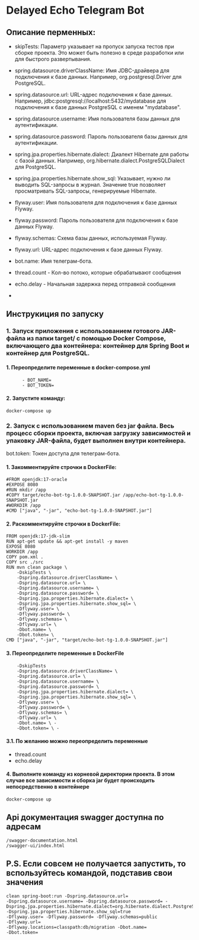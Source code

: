 # Delayed Echo Telegram Bot
## Описание перменных:
- skipTests: Параметр указывает на пропуск запуска тестов при сборке проекта. Это может быть полезно в среде разработки или для быстрого развертывания.

- spring.datasource.driverClassName: Имя JDBC-драйвера для подключения к базе данных. Например, org.postgresql.Driver для PostgreSQL.
- spring.datasource.url: URL-адрес подключения к базе данных. Например, jdbc:postgresql://localhost:5432/mydatabase для подключения к базе данных PostgreSQL с именем "mydatabase".
- spring.datasource.username: Имя пользователя базы данных для аутентификации.
- spring.datasource.password: Пароль пользователя базы данных для аутентификации.
- spring.jpa.properties.hibernate.dialect: Диалект Hibernate для работы с базой данных. Например, org.hibernate.dialect.PostgreSQLDialect для PostgreSQL.
- spring.jpa.properties.hibernate.show_sql: Указывает, нужно ли выводить SQL-запросы в журнал. Значение true позволяет просматривать SQL-запросы, генерируемые Hibernate.
- flyway.user: Имя пользователя для подключения к базе данных Flyway.
- flyway.password: Пароль пользователя для подключения к базе данных Flyway.
- flyway.schemas: Схема базы данных, используемая Flyway.
- flyway.url: URL-адрес подключения к базе данных Flyway.
- bot.name: Имя телеграм-бота.
- thread.count - Кол-во потоко, которые обрабатывают сообщения
- echo.delay - Начальная задержка перед отправкой сообщения
- 
## Инструкиция по запуску
### 1. Запуск приложения с использованием готового JAR-файла из папки target/ с помощью Docker Compose, включающего два контейнера: контейнер для Spring Boot и контейнер для PostgreSQL.
#### 1. Переопределите переменные в docker-compose.yml
```
      - BOT_NAME=
      - BOT_TOKEN=
```
#### 2. Запустите команду:
```
docker-compose up
```

### 2. Запуск с использованием maven без jar файла. Весь процесс сборки проекта, включая загрузку зависимостей и упаковку JAR-файла, будет выполнен внутри контейнера.


bot.token: Токен доступа для телеграм-бота.
#### 1. Закомментируйте строчки в DockerFile:
```
#FROM openjdk:17-oracle
#EXPOSE 8080
#RUN mkdir /app
#COPY target/echo-bot-tg-1.0.0-SNAPSHOT.jar /app/echo-bot-tg-1.0.0-SNAPSHOT.jar
#WORKDIR /app
#CMD ["java", "-jar", "echo-bot-tg-1.0.0-SNAPSHOT.jar"]
```
#### 2. Раскомментируйте строчки в DockerFile:
```
FROM openjdk:17-jdk-slim
RUN apt-get update && apt-get install -y maven
EXPOSE 8080
WORKDIR /app
COPY pom.xml .
COPY src ./src
RUN mvn clean package \
    -DskipTests \
    -Dspring.datasource.driverClassName= \
    -Dspring.datasource.url= \
    -Dspring.datasource.username= \
    -Dspring.datasource.password= \
    -Dspring.jpa.properties.hibernate.dialect= \
    -Dspring.jpa.properties.hibernate.show_sql= \
    -Dflyway.user= \
    -Dflyway.password= \
    -Dflyway.schemas= \
    -Dflyway.url= \
    -Dbot.name= \
    -Dbot.token= \
CMD ["java", "-jar", "target/echo-bot-tg-1.0.0-SNAPSHOT.jar"]
```
#### 3. Переопределите переменные в DockerFile
```
    -DskipTests 
    -Dspring.datasource.driverClassName= \
    -Dspring.datasource.url= \
    -Dspring.datasource.username= \
    -Dspring.datasource.password= \
    -Dspring.jpa.properties.hibernate.dialect= \
    -Dspring.jpa.properties.hibernate.show_sql= \
    -Dflyway.user= \
    -Dflyway.password= \
    -Dflyway.schemas= \
    -Dflyway.url= \
    -Dbot.name= \ -
    -Dbot.token= \ -
```
#### 3.1. По желанию можно переопределить переменные
- thread.count
-  echo.delay
#### 4. Выполните команду из корневой директории проекта. В этом случае все зависимости и сборка jar будет происходить непосредственно в контейнере
```
docker-compose up
```
## Api документация swagger доступна по адресам
```
/swagger-documentation.html
/swagger-ui/index.html
```
## P.S. Если совсем не получается запустить, то вспользуйтесь командой, подставив свои значения
```
clean spring-boot:run -Dspring.datasource.url=
-Dspring.datasource.username= -Dspring.datasource.password= -Dspring.jpa.properties.hibernate.dialect=org.hibernate.dialect.PostgreSQLDialect
-Dspring.jpa.properties.hibernate.show_sql=true
-Dflyway.user= -Dflyway.password= -Dflyway.schemas=public
-Dflyway.url=
-Dflyway.locations=classpath:db/migration -Dbot.name=
-Dbot.token=
```